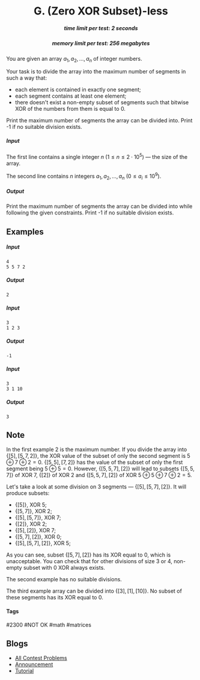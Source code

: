 <h1 style='text-align: center;'> G. (Zero XOR Subset)-less</h1>

<h5 style='text-align: center;'>time limit per test: 2 seconds</h5>
<h5 style='text-align: center;'>memory limit per test: 256 megabytes</h5>

You are given an array $a_1, a_2, \dots, a_n$ of integer numbers.

Your task is to divide the array into the maximum number of segments in such a way that:

* each element is contained in exactly one segment;
* each segment contains at least one element;
* there doesn't exist a non-empty subset of segments such that bitwise XOR of the numbers from them is equal to $0$.

Print the maximum number of segments the array can be divided into. Print -1 if no suitable division exists.

##### Input

The first line contains a single integer $n$ ($1 \le n \le 2 \cdot 10^5$) — the size of the array.

The second line contains $n$ integers $a_1, a_2, \dots, a_n$ ($0 \le a_i \le 10^9$).

##### Output

Print the maximum number of segments the array can be divided into while following the given constraints. Print -1 if no suitable division exists.

## Examples

##### Input


```text
4
5 5 7 2
```
##### Output


```text
2
```
##### Input


```text
3
1 2 3
```
##### Output


```text
-1
```
##### Input


```text
3
3 1 10
```
##### Output


```text
3
```
## Note

In the first example $2$ is the maximum number. If you divide the array into $\{[5], [5, 7, 2]\}$, the XOR value of the subset of only the second segment is $5 \oplus 7 \oplus 2 = 0$. $\{[5, 5], [7, 2]\}$ has the value of the subset of only the first segment being $5 \oplus 5 = 0$. However, $\{[5, 5, 7], [2]\}$ will lead to subsets $\{[5, 5, 7]\}$ of XOR $7$, $\{[2]\}$ of XOR $2$ and $\{[5, 5, 7], [2]\}$ of XOR $5 \oplus 5 \oplus 7 \oplus 2 = 5$.

Let's take a look at some division on $3$ segments — $\{[5], [5, 7], [2]\}$. It will produce subsets:

* $\{[5]\}$, XOR $5$;
* $\{[5, 7]\}$, XOR $2$;
* $\{[5], [5, 7]\}$, XOR $7$;
* $\{[2]\}$, XOR $2$;
* $\{[5], [2]\}$, XOR $7$;
* $\{[5, 7], [2]\}$, XOR $0$;
* $\{[5], [5, 7], [2]\}$, XOR $5$;

As you can see, subset $\{[5, 7], [2]\}$ has its XOR equal to $0$, which is unacceptable. You can check that for other divisions of size $3$ or $4$, non-empty subset with $0$ XOR always exists.

The second example has no suitable divisions.

The third example array can be divided into $\{[3], [1], [10]\}$. No subset of these segments has its XOR equal to $0$.



#### Tags 

#2300 #NOT OK #math #matrices 

## Blogs
- [All Contest Problems](../Educational_Codeforces_Round_58_(Rated_for_Div._2).md)
- [Announcement](../blogs/Announcement.md)
- [Tutorial](../blogs/Tutorial.md)
